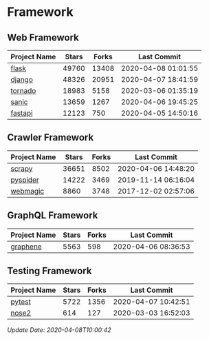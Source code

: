 # Framework

## Web Framework

| Project Name | Stars | Forks | Last Commit |
| ------------ | ----- | ----- | ----------- |
| [flask](https://github.com/pallets/flask) | 49760 | 13408 | 2020-04-08 01:01:55 |
| [django](https://github.com/django/django) | 48326 | 20951 | 2020-04-07 18:41:59 |
| [tornado](https://github.com/tornadoweb/tornado) | 18983 | 5158 | 2020-03-06 01:35:19 |
| [sanic](https://github.com/huge-success/sanic) | 13659 | 1267 | 2020-04-06 19:45:25 |
| [fastapi](https://github.com/tiangolo/fastapi) | 12123 | 750 | 2020-04-05 14:50:16 |

## Crawler Framework

| Project Name | Stars | Forks | Last Commit |
| ------------ | ----- | ----- | ----------- |
| [scrapy](https://github.com/scrapy/scrapy) | 36651 | 8502 | 2020-04-06 14:48:20 |
| [pyspider](https://github.com/binux/pyspider) | 14222 | 3469 | 2019-11-14 06:16:04 |
| [webmagic](https://github.com/code4craft/webmagic) | 8860 | 3748 | 2017-12-02 02:57:06 |

## GraphQL Framework

| Project Name | Stars | Forks | Last Commit |
| ------------ | ----- | ----- | ----------- |
| [graphene](https://github.com/graphql-python/graphene) | 5563 | 598 | 2020-04-06 08:36:53 |

## Testing Framework

| Project Name | Stars | Forks | Last Commit |
| ------------ | ----- | ----- | ----------- |
| [pytest](https://github.com/pytest-dev/pytest) | 5722 | 1356 | 2020-04-07 10:42:51 |
| [nose2](https://github.com/nose-devs/nose2) | 614 | 127 | 2020-03-03 16:52:03 |

*Update Date: 2020-04-08T10:00:42*